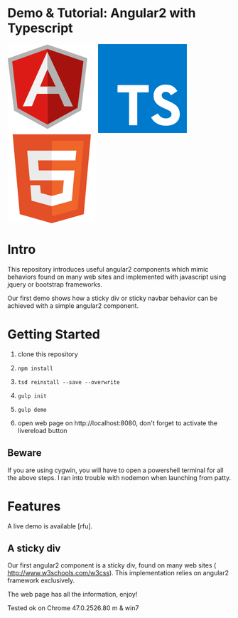 Demo & Tutorial: Angular2 with Typescript
=============

   ![Angular2](./mdassets/AngularJS_logo.svg)   ![TS](./mdassets/TypeScript_logo.svg)
![HTML5](./mdassets/HTML5_Badge.svg)

# Intro

This repository introduces useful angular2 components which mimic behaviors found on many web sites and implemented with javascript using jquery or bootstrap frameworks.

Our first demo shows how a sticky div or sticky navbar behavior can be achieved with a simple angular2 component.

# Getting Started

1. clone this repository

2. `npm install`

3. `tsd reinstall --save --overwrite`

3. `gulp init`

4. `gulp demo`

5. open web page on http://localhost:8080, don't forget to activate the livereload button

## Beware

If you are using cygwin, you will have to open a powershell terminal for all the above steps.
I ran into trouble with nodemon when launching from patty.  

# Features

A live demo is available [rfu].

## A sticky div

Our first angular2 component is a sticky div, found on many web sites ( http://www.w3schools.com/w3css).
This implementation relies on angular2 framework exclusively.

The web page has all the information, enjoy! 

Tested ok on Chrome 47.0.2526.80 m & win7 
